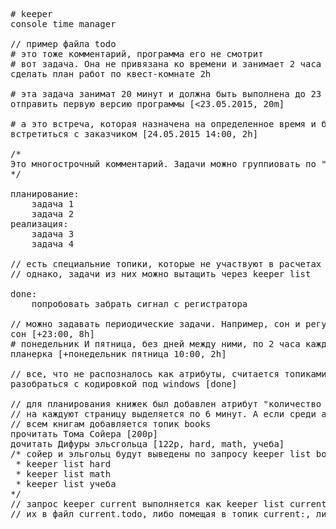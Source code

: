 <pre>
# keeper
console time manager

// пример файла todo
# это тоже комментарий, программа его не смотрит
# вот задача. Она не привязана ко времени и занимает 2 часа
сделать план работ по квест-комнате 2h

# эта задача занимат 20 минут и должна быть выполнена до 23 мая
отправить первую версию программы [<23.05.2015, 20m]

# а это встреча, которая назначена на определенное время и будет занимать 2 часа
встретиться с заказчиком [24.05.2015 14:00, 2h]

/*
Это многострочный комментарий. Задачи можно группиовать по "топикам" вот так
*/

планирование:
    задача 1
    задача 2
реализация:
    задача 3
    задача 4
    
// есть специальние топики, которые не участвуют в расчетах времени - done, debts, optional
// однако, задачи из них можно вытащить через keeper list <topic>    

done:
    попробовать забрать сигнал с регистратора
    
// можно задавать периодические задачи. Например, сон и регулярные планерки
сон [+23:00, 8h]
# понедельник И пятница, без дней между ними, по 2 часа каждый раз
планерка [+понедельник пятница 10:00, 2h]

// все, что не распозналось как атрибуты, считается топиками. Например, так тоже можно отметить выполненную задачу
разобраться с кодировкой под windows [done]

// для планирования книжек был добавлен атрибут "количество страниц". Если в задаче встречается такой атрибут, то 
// на каждуют страницу выделяется по 6 минут. А если среди атрибутов попадается еще и hard, то 12.
// всем книгам добавляется топик books
прочитать Тома Сойера [200p]
дочитать Дифуры эльсгольца [122p, hard, math, учеба]
/* сойер и эльгольц будут выведены по запросу keeper list books. эльсгольц также будет доступен по
 * keeper list hard
 * keeper list math
 * keeper list учеба
*/
// запрос keeper current выполняется как keeper list current. поэтому можно отмечать совсем текущие дела либо помещая
// их в файл current.todo, либо помещая в топик current:, либо выставляя этот топик в атрибутах
</pre>
